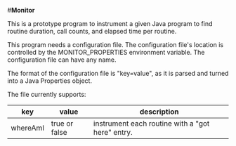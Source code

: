 #**Monitor**

This is a prototype program to instrument a given Java program to find routine duration, call counts,
and elapsed time per routine. 

This program needs a configuration file.  The configuration file's location is controlled by the
MONITOR_PROPERTIES environment variable.  The configuration file can have any name.  

The format of the configuration file is "key=value", as it is parsed and 
turned into a Java Properties object. 

The file currently supports:

|key|value|description|
|---|---|---| 
whereAmI|true or false|instrument each routine with a "got here" entry.|
